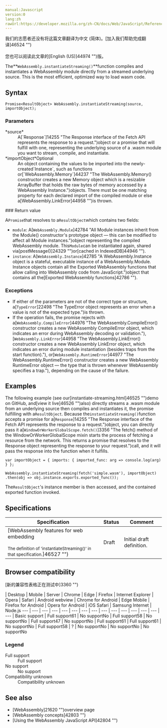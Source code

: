 ```yaml
---
manual:Javascript
version:0
lang:zh
rawUrl:https://developer.mozilla.org/zh-CN/docs/Web/JavaScript/Reference/Global_Objects/WebAssembly/instantiateStreaming
---
```




<bdi>我们的志愿者还没有将这篇文章翻译为<bdi>中文 (简体)</bdi>。[加入我们帮助完成翻译]46524 "")<br></br>您也可以阅读此文章的[English (US)]44974 "")版。</bdi>






The**`WebAssembly.instantiateStreaming()`**function compiles and instantiates a WebAssembly module directly from a streamed underlying source. This is the most efficient, optimized way to load wasm code.


## Syntax<a name="Syntax"></a>

```
Promise<ResultObject> WebAssembly.instantiateStreaming(source, importObject);
```

### Parameters<a name="Parameters"></a>
<dl><dt id=''>*source*</dt><dd>A[`Response`]14255 "The Response interface of the Fetch API represents the response to a request.")object or a promise that will fulfill with one, representing the underlying source of a .wasm module you want to stream, compile, and instantiate.</dd><dt id=''>*importObject*Optional</dt><dd>An object containing the values to be imported into the newly-created`Instance`, such as functions or[`WebAssembly.Memory`]44237 "The WebAssembly.Memory() constructor creates a new Memory object which is a resizable ArrayBuffer that holds the raw bytes of memory accessed by a WebAssembly Instance.")objects. There must be one matching property for each declared import of the compiled module or else a[WebAssembly.LinkError]44958 "")is thrown.</dd></dl>
### Return value<a name="Return_value"></a>


A`Promise`that resolves to a`ResultObject`which contains two fields:


* `module`: A[`WebAssembly.Module`]42784 "All Module instances inherit from the Module() constructor's prototype object — this can be modified to affect all Module instances.")object representing the compiled WebAssembly module. This`Module`can be instantiated again, shared via[postMessage()]24329 "")or[cached in IndexedDB]44946 "").
* `instance`: A[`WebAssembly.Instance`]42785 "A WebAssembly.Instance object is a stateful, executable instance of a WebAssembly.Module.  Instance objects contain all the Exported WebAssembly functions that allow calling into WebAssembly code from JavaScript.")object that contains all the[Exported WebAssembly functions]42786 "").

### Exceptions<a name="Exceptions"></a>

* If either of the parameters are not of the correct type or structure, a[`TypeError`]22498 "The TypeError object represents an error when a value is not of the expected type.")is thrown.
* If the operation fails, the promise rejects with a[`WebAssembly.CompileError`]44976 "The WebAssembly.CompileError() constructor creates a new WebAssembly CompileError object, which indicates an error during WebAssembly decoding or validation."),[`WebAssembly.LinkError`]44958 "The WebAssembly.LinkError() constructor creates a new WebAssembly LinkError object, which indicates an error during module instantiation (besides traps from the start function)."), or[`WebAssembly.RuntimeError`]44977 "The WebAssembly.RuntimeError() constructor creates a new WebAssembly RuntimeError object — the type that is thrown whenever WebAssembly specifies a trap."), depending on the cause of the failure.

## Examples<a name="Examples"></a>


The following example (see our[instantiate-streaming.html]46525 "")demo on GitHub, and[view it live]46526 "")also) directly streams a .wasm module from an underlying source then compiles and instantiates it, the promise fulfilling with a`ResultObject`. Because the`instantiateStreaming()`function accepts a promise for a[`Response`]14255 "The Response interface of the Fetch API represents the response to a request.")object, you can directly pass it a[`WindowOrWorkerGlobalScope.fetch()`]3356 "The fetch() method of the WindowOrWorkerGlobalScope mixin starts the process of fetching a resource from the network. This returns a promise that resolves to the Response object representing the response to your request.")call, and it will pass the response into the function when it fulfills.


```
var importObject = { imports: { imported_func: arg => console.log(arg) } };

WebAssembly.instantiateStreaming(fetch('simple.wasm'), importObject)
.then(obj => obj.instance.exports.exported_func());
```


The`ResultObject`&#39;s instance member is then accessed, and the contained exported function invoked.


## Specifications<a name="Specifications"></a>

Specification | Status | Comment 
 ---  |  ---  |  ---  | 
[WebAssembly features for web embedding<br></br><small>The definition of &#39;instantiateStreaming()&#39; in that specification.</small>]46527 "") | Draft | Initial draft definition. 


## Browser compatibility<a name="Browser_compatibility"></a>
[新的兼容性表格正在测试中<i></i>]3360 "")

 | <abbr>Desktop<i></i></abbr> | <abbr>Mobile<i></i></abbr> | <abbr>Server<i></i></abbr> 
 | <abbr>Chrome<i></i></abbr> | <abbr>Edge<i></i></abbr> | <abbr>Firefox<i></i></abbr> | <abbr>Internet Explorer<i></i></abbr> | <abbr>Opera<i></i></abbr> | <abbr>Safari<i></i></abbr> | <abbr>Android webview<i></i></abbr> | <abbr>Chrome for Android<i></i></abbr> | <abbr>Edge Mobile<i></i></abbr> | <abbr>Firefox for Android<i></i></abbr> | <abbr>Opera for Android<i></i></abbr> | <abbr>iOS Safari<i></i></abbr> | <abbr>Samsung Internet<i></i></abbr> | <abbr>Node.js<i></i></abbr> 
 ---  |  ---  |  ---  |  ---  |  ---  |  ---  |  ---  |  ---  |  ---  |  ---  |  ---  |  ---  |  ---  |  ---  |  ---  | 
Basic support | <abbr>Full support</abbr>61 | <abbr>No support</abbr>No | <abbr>Full support</abbr>58 | <abbr>No support</abbr>No | <abbr>Full support</abbr>47 | <abbr>No support</abbr>No | <abbr>Full support</abbr>61 | <abbr>Full support</abbr>61 | <abbr>No support</abbr>No | <abbr>Full support</abbr>58 | <abbr>?</abbr> | <abbr>No support</abbr>No | <abbr>No support</abbr>No | <abbr>No support</abbr>No 


### Legend<a name="Legend"></a>
<dl><dt id=''><abbr>Full support</abbr></dt><dd>Full support</dd><dt id=''><abbr>No support</abbr></dt><dd>No support</dd><dt id=''><abbr>Compatibility unknown</abbr></dt><dd>Compatibility unknown</dd></dl>


## See also<a name="See_also"></a>

* [WebAssembly]21620 "")overview page
* [WebAssembly concepts]42803 "")
* [Using the WebAssembly JavaScript API]42804 "")



